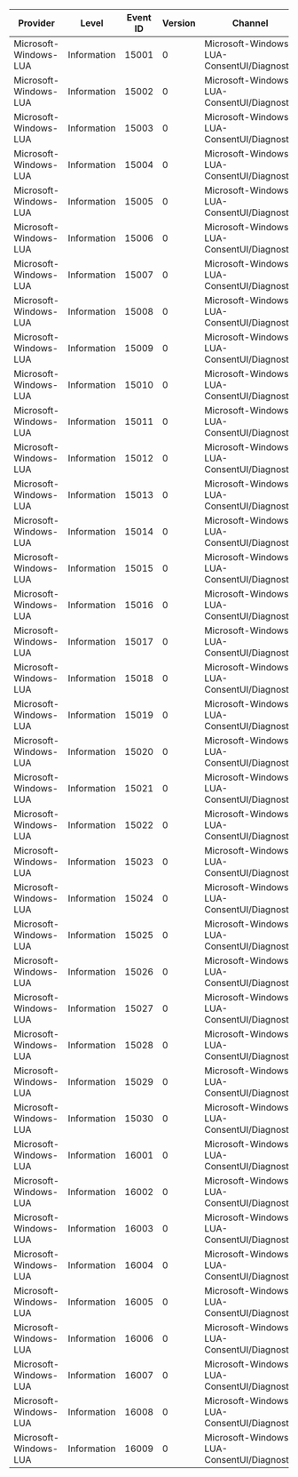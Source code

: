 Provider               |  Level        |  Event ID  |  Version  |  Channel                                     |  Task                              |  Opcode  |  Keyword  |  Message
-----------------------|---------------|------------|-----------|----------------------------------------------|------------------------------------|----------|-----------|---------
Microsoft-Windows-LUA  |  Information  |  15001     |  0        |  Microsoft-Windows-LUA-ConsentUI/Diagnostic  |  ConsentUI_GetUserDesktopSnapshot  |  Start   |           |
Microsoft-Windows-LUA  |  Information  |  15002     |  0        |  Microsoft-Windows-LUA-ConsentUI/Diagnostic  |  ConsentUI_GetUserDesktopSnapshot  |  Stop    |           |
Microsoft-Windows-LUA  |  Information  |  15003     |  0        |  Microsoft-Windows-LUA-ConsentUI/Diagnostic  |  ConsentUI_WindowThread            |  Start   |           |
Microsoft-Windows-LUA  |  Information  |  15004     |  0        |  Microsoft-Windows-LUA-ConsentUI/Diagnostic  |  ConsentUI_WindowThread            |  Stop    |           |
Microsoft-Windows-LUA  |  Information  |  15005     |  0        |  Microsoft-Windows-LUA-ConsentUI/Diagnostic  |  ConsentUI_WindowThread            |          |           |
Microsoft-Windows-LUA  |  Information  |  15006     |  0        |  Microsoft-Windows-LUA-ConsentUI/Diagnostic  |  ConsentUI_SwitchDesktop           |  Start   |           |
Microsoft-Windows-LUA  |  Information  |  15007     |  0        |  Microsoft-Windows-LUA-ConsentUI/Diagnostic  |  ConsentUI_SwitchDesktop           |  Stop    |           |
Microsoft-Windows-LUA  |  Information  |  15008     |  0        |  Microsoft-Windows-LUA-ConsentUI/Diagnostic  |  ConsentUI_ReturnUserDesktop       |  Start   |           |
Microsoft-Windows-LUA  |  Information  |  15009     |  0        |  Microsoft-Windows-LUA-ConsentUI/Diagnostic  |  ConsentUI_ReturnUserDesktop       |  Stop    |           |
Microsoft-Windows-LUA  |  Information  |  15010     |  0        |  Microsoft-Windows-LUA-ConsentUI/Diagnostic  |  ConsentUI_WindowThread            |  Start   |           |
Microsoft-Windows-LUA  |  Information  |  15011     |  0        |  Microsoft-Windows-LUA-ConsentUI/Diagnostic  |  ConsentUI_WindowThread            |  Stop    |           |
Microsoft-Windows-LUA  |  Information  |  15012     |  0        |  Microsoft-Windows-LUA-ConsentUI/Diagnostic  |  ConsentUI_CheckActiveDesktop      |  Start   |           |
Microsoft-Windows-LUA  |  Information  |  15013     |  0        |  Microsoft-Windows-LUA-ConsentUI/Diagnostic  |  ConsentUI_CheckActiveDesktop      |  Stop    |           |
Microsoft-Windows-LUA  |  Information  |  15014     |  0        |  Microsoft-Windows-LUA-ConsentUI/Diagnostic  |  ConsentUI_CheckActiveDesktop      |  Start   |           |
Microsoft-Windows-LUA  |  Information  |  15015     |  0        |  Microsoft-Windows-LUA-ConsentUI/Diagnostic  |  ConsentUI_CheckActiveDesktop      |  Stop    |           |
Microsoft-Windows-LUA  |  Information  |  15016     |  0        |  Microsoft-Windows-LUA-ConsentUI/Diagnostic  |  ConsentUI_WindowThread            |  Start   |           |
Microsoft-Windows-LUA  |  Information  |  15017     |  0        |  Microsoft-Windows-LUA-ConsentUI/Diagnostic  |  ConsentUI_WindowThread            |  Stop    |           |
Microsoft-Windows-LUA  |  Information  |  15018     |  0        |  Microsoft-Windows-LUA-ConsentUI/Diagnostic  |  ConsentUI_WindowThread            |  Start   |           |
Microsoft-Windows-LUA  |  Information  |  15019     |  0        |  Microsoft-Windows-LUA-ConsentUI/Diagnostic  |  ConsentUI_WindowThread            |  Stop    |           |
Microsoft-Windows-LUA  |  Information  |  15020     |  0        |  Microsoft-Windows-LUA-ConsentUI/Diagnostic  |  ConsentUI_WindowThread            |  Start   |           |
Microsoft-Windows-LUA  |  Information  |  15021     |  0        |  Microsoft-Windows-LUA-ConsentUI/Diagnostic  |  ConsentUI_WindowThread            |  Stop    |           |
Microsoft-Windows-LUA  |  Information  |  15022     |  0        |  Microsoft-Windows-LUA-ConsentUI/Diagnostic  |  ConsentUI_Experience              |  Start   |           |
Microsoft-Windows-LUA  |  Information  |  15023     |  0        |  Microsoft-Windows-LUA-ConsentUI/Diagnostic  |  ConsentUI_Experience              |  Stop    |           |
Microsoft-Windows-LUA  |  Information  |  15024     |  0        |  Microsoft-Windows-LUA-ConsentUI/Diagnostic  |  ConsentUI_Experience              |  Start   |           |
Microsoft-Windows-LUA  |  Information  |  15025     |  0        |  Microsoft-Windows-LUA-ConsentUI/Diagnostic  |  ConsentUI_Experience              |  Stop    |           |
Microsoft-Windows-LUA  |  Information  |  15026     |  0        |  Microsoft-Windows-LUA-ConsentUI/Diagnostic  |  ConsentUI_Experience              |  Start   |           |
Microsoft-Windows-LUA  |  Information  |  15027     |  0        |  Microsoft-Windows-LUA-ConsentUI/Diagnostic  |  ConsentUI_Experience              |  Stop    |           |
Microsoft-Windows-LUA  |  Information  |  15028     |  0        |  Microsoft-Windows-LUA-ConsentUI/Diagnostic  |  ConsentUI_LEASVC                  |          |           |
Microsoft-Windows-LUA  |  Information  |  15029     |  0        |  Microsoft-Windows-LUA-ConsentUI/Diagnostic  |  ConsentUI_AMScan                  |  Start   |           |
Microsoft-Windows-LUA  |  Information  |  15030     |  0        |  Microsoft-Windows-LUA-ConsentUI/Diagnostic  |  ConsentUI_AMScan                  |  Stop    |           |
Microsoft-Windows-LUA  |  Information  |  16001     |  0        |  Microsoft-Windows-LUA-ConsentUI/Diagnostic  |  AppInfo_PerfTrack_ElevationPath   |  Start   |           |
Microsoft-Windows-LUA  |  Information  |  16002     |  0        |  Microsoft-Windows-LUA-ConsentUI/Diagnostic  |  AppInfo_PerfTrack_ElevationPath   |  Stop    |           |
Microsoft-Windows-LUA  |  Information  |  16003     |  0        |  Microsoft-Windows-LUA-ConsentUI/Diagnostic  |  AppInfo_PerfTrack_ElevationPath   |  Start   |           |
Microsoft-Windows-LUA  |  Information  |  16004     |  0        |  Microsoft-Windows-LUA-ConsentUI/Diagnostic  |  AppInfo_PerfTrack_ElevationPath   |  Stop    |           |
Microsoft-Windows-LUA  |  Information  |  16005     |  0        |  Microsoft-Windows-LUA-ConsentUI/Diagnostic  |  AppInfo_PerfTrack_ElevationPath   |  Start   |           |
Microsoft-Windows-LUA  |  Information  |  16006     |  0        |  Microsoft-Windows-LUA-ConsentUI/Diagnostic  |  AppInfo_PerfTrack_ElevationPath   |  Stop    |           |
Microsoft-Windows-LUA  |  Information  |  16007     |  0        |  Microsoft-Windows-LUA-ConsentUI/Diagnostic  |  AppInfo_PerfTrack_ElevationPath   |  Start   |           |
Microsoft-Windows-LUA  |  Information  |  16008     |  0        |  Microsoft-Windows-LUA-ConsentUI/Diagnostic  |  AppInfo_PerfTrack_ElevationPath   |  Stop    |           |
Microsoft-Windows-LUA  |  Information  |  16009     |  0        |  Microsoft-Windows-LUA-ConsentUI/Diagnostic  |  AppInfo_PerfTrack_ElevationPath   |  Stop    |           |